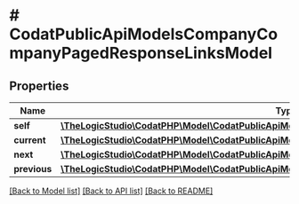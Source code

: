 # # CodatPublicApiModelsCompanyCompanyPagedResponseLinksModel

## Properties

Name | Type | Description | Notes
------------ | ------------- | ------------- | -------------
**self** | [**\TheLogicStudio\CodatPHP\Model\CodatPublicApiModelsCompanyCompanyPagedResponseHrefModel**](CodatPublicApiModelsCompanyCompanyPagedResponseHrefModel.md) |  | [optional]
**current** | [**\TheLogicStudio\CodatPHP\Model\CodatPublicApiModelsCompanyCompanyPagedResponseHrefModel**](CodatPublicApiModelsCompanyCompanyPagedResponseHrefModel.md) |  | [optional]
**next** | [**\TheLogicStudio\CodatPHP\Model\CodatPublicApiModelsCompanyCompanyPagedResponseHrefModel**](CodatPublicApiModelsCompanyCompanyPagedResponseHrefModel.md) |  | [optional]
**previous** | [**\TheLogicStudio\CodatPHP\Model\CodatPublicApiModelsCompanyCompanyPagedResponseHrefModel**](CodatPublicApiModelsCompanyCompanyPagedResponseHrefModel.md) |  | [optional]

[[Back to Model list]](../../README.md#models) [[Back to API list]](../../README.md#endpoints) [[Back to README]](../../README.md)
